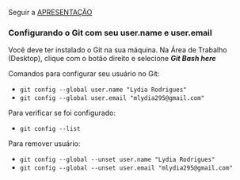 Seguir a <a href="https://docs.google.com/presentation/d/1hX8i7HX2BrT1mN_Yphy6ZWjt4NT4qEwomhpSpDoyBr0/edit?usp=sharing" target="_blank">APRESENTAÇÃO</a>

### Configurando o Git com seu user.name e user.email

Você deve ter instalado o Git na sua máquina.
Na Área de Trabalho (Desktop), clique com o botão direito e selecione ***Git Bash here***

Comandos para configurar seu usuário no Git:
- `git config --global user.name "Lydia Rodrigues"`
- `git config --global user.email "mlydia295@gmail.com"`

Para verificar se foi configurado:
- `git config --list`

Para remover usuário:
- `git config --global --unset user.name "Lydia Rodrigues"`
- `git config --global --unset user.email "mlydia295@gmail.com"`
